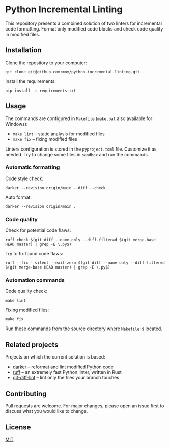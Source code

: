 # Python Incremental Linting

This repository presents a combined solution of two linters for incremental code formatting.
Format only modified code blocks and check code quality in modified files.

## Installation

Clone the repository to your computer:
```shell
git clone git@github.com:mnv/python-incremental-linting.git
```

Install the requirements:
```shell
pip install -r requirements.txt
```

## Usage

The commands are configured in `Makefile` (`make.bat` also available for Windows):
- `make lint` – static analysis for modified files
- `make fix` – fixing modified files

Linters configuration is stored in the `pyproject.toml` file. Customize it as needed.
Try to change some files in `sandbox` and run the commands.

### Automatic formatting

Code style check:
```shell
darker --revision origin/main --diff --check .
```

Auto format:
```shell
darker --revision origin/main .
```

### Code quality

Check for potential code flaws:
```shell
ruff check $(git diff --name-only --diff-filter=d $(git merge-base HEAD master) | grep -E \.py$)
```

Try to fix found code flaws:
```shell
ruff --fix --silent --exit-zero $(git diff --name-only --diff-filter=d $(git merge-base HEAD master) | grep -E \.py$)
```

### Automation commands

Code quality check:
```shell
make lint
```

Fixing modified files:
```shell
make fix
```

Run these commands from the source directory where `Makefile` is located.

## Related projects

Projects on which the current solution is based:
- [darker](https://github.com/akaihola/darker) – reformat and lint modified Python code
- [ruff](https://github.com/astral-sh/ruff) – an extremely fast Python linter, written in Rust
- [git-diff-lint](https://github.com/codeocelot/git-diff-lint) – lint only the files your branch touches

## Contributing
Pull requests are welcome. For major changes, please open an issue first to discuss what you would like to change.

## License
[MIT](https://choosealicense.com/licenses/mit/)

